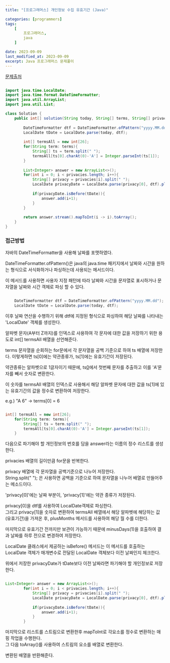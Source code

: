 ```yaml
---
title: "[프로그래머스] 개인정보 수집 유효기간 (Java)"

categories: [programmers]
tags:
    [
        프로그래머스,
        java
    ]

date: 2023-09-09
last_modified_at: 2023-09-09
excerpt: Java 프로그래머스 문제풀이
---
```


<a href="https://school.programmers.co.kr/learn/courses/30/lessons/150370">문제출처</a>

```java

import java.time.LocalDate;
import java.time.format.DateTimeFormatter;
import java.util.ArrayList;
import java.util.List;

class Solution {
    public int[] solution(String today, String[] terms, String[] privacies) {
        
        DateTimeFormatter dtf = DateTimeFormatter.ofPattern("yyyy.MM.dd");
        LocalDate tDate = LocalDate.parse(today, dtf);
        
        int[] termsAll = new int[26];
        for(String term: terms){
            String[] ts = term.split(" ");
            termsAll[ts[0].charAt(0)-'A'] = Integer.parseInt(ts[1]);
        }
        
        List<Integer> answer = new ArrayList<>();
        for(int i = 0; i < privacies.length; i++){
            String[] privacy = privacies[i].split(" ");
            LocalDate privacyDate = LocalDate.parse(privacy[0], dtf).plusMonths(termsAll[privacy[1].charAt(0)-'A']).minusDays(1);
            
            if(privacyDate.isBefore(tDate)){
                answer.add(i+1);
            }
        }
        
        return answer.stream().mapToInt(i -> i).toArray();
    }
}

```

### **접근방법**

자바의 DateTimeFormatter을 사용해 날짜를 포맷하였다.

DateTimeFormatter.ofPattern()은 java의 java.time 패키지에서 날짜와 시간을 원하는 형식으로 서식화하거나 파싱하는데 사용되는 메서드이다.  

이 메서드를 사용하면 사용자 지정 패턴에 따라 날짜와 시간을 문자열로 표시하거나 문자열을 날짜와 시간 객체로 파싱 할 수 있다.  

```java

    DateTimeFormatter dtf = DateTimeFormatter.ofPattern("yyyy.MM.dd");
    LocalDate tDate = LocalDate.parse(today, dtf);

```

이후 날짜 연산을 수행하기 위해 dtf에 지정된 형식으로 파싱하여 해당 날짜를 나타내는 'LocalDate' 객체를 생성한다.  

알파벳 문자(A부터 Z까지)를 인덱스로 사용하여 각 문자에 대한 값을 저장하기 위한 용도로 int[] termsAll 배열을 선언해준다.  

terms 문자열을 순회하는 for문에서 각 문자열을 공백 기준으로 하여 ts 배열에 저장한다.
이렇게하면 ts[0]에는 약관종류가, ts[1]에는 유효기간이 저장된다.  

약관종류는 알파벳으로 1글자이기 때문에, ts[0](약관종류)에서 첫번째 문자를 추출하고 이를 'A'문자를 빼서 숫자로 변환한다.  

이 숫자를 termsAll 배열의 인덱스로 사용해서 해당 알파벳 문자에 대한 값을 ts[1]에 있는 유효기간의 값을 정수로 변환하여 저장한다.  

e.g.) "A 6" -> terms[0] = 6

```java

int[] termsAll = new int[26];
    for(String term: terms){
        String[] ts = term.split(" ");
        termsAll[ts[0].charAt(0)-'A'] = Integer.parseInt(ts[1]);
    }

```
다음으로 파기해야 할 개인정보의 번호를 담을 answer라는 이름의 정수 리스트를 생성한다.  

privacies 배열의 길이만큼 for문을 반복한다.  

privacy 배열에 각 문자열을 공백기준으로 나누어 저장한다.  
String.split(" "); 은 사용하면 공백을 기준으로 하여 문자열을 나누어 배열로 만들어주는 메소드이다.  

'privacy[0]'에는 날짜 부분이, 'privacy[1]'에는 약관 종류가 저장된다.  

privacy[0]을 dtf를 사용하여 LocalDate객체로 파싱한다.  
그리고 privacy[1]을 숫자로 변환하여 termsAll 배열에서 해당 알파벳에 해당하는 값(유효기간)을 가져온 후, plusMonths 메서드를 사용하여 해당 월 수를 더한다.  

마지막으로 유효기간 전까지만 보관이 가능하기 때문에 minusDays(1)을 호출하여 결과 날짜를 하루 전으로 변경하여 저장한다.  

LocalDate 클래스에서 제공하는 isBefore() 메서드는 이 메서드를 호출하는 LocalDate 객체가 매개변수로 전달된 LocalDate 객체보다 이전 날짜인지 체크한다.  

위에서 저장한 privacyDate가 tDate보다 이전 날짜라면 파기해야 할 개인정보로 저장한다.  

```java

List<Integer> answer = new ArrayList<>();
        for(int i = 0; i < privacies.length; i++){
            String[] privacy = privacies[i].split(" ");
            LocalDate privacyDate = LocalDate.parse(privacy[0], dtf).plusMonths(termsAll[privacy[1].charAt(0)-'A']).minusDays(1);
            
            if(privacyDate.isBefore(tDate)){
                answer.add(i+1);
            }
        }

```

마지막으로 리스트를 스트림으로 변환한후 mapToInt로 각요소를 정수로 변환하는 매핑 작업을 수행한다.  
그 다음 toArray()를 사용하여 스트림의 요소를 배열로 변환한다.  

변환된 배열을 반환해준다.  

